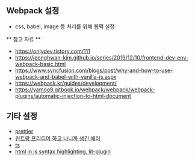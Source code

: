 ## Webpack 설정

- css, babel, image 등 처리를 위해 웹팩 설정

** 참고 자료 **

- https://onlydev.tistory.com/111
- https://jeonghwan-kim.github.io/series/2019/12/10/frontend-dev-env-webpack-basic.html
- https://www.syncfusion.com/blogs/post/why-and-how-to-use-webpack-and-babel-with-vanilla-js.aspx
- https://webpack.kr/guides/development/
- https://yamoo9.gitbook.io/webpack/webpack/webpack-plugins/automatic-injection-to-html-document

## 기타 설정

- [prettier](https://lakelouise.tistory.com/200)
- [린트랑 프리티어 하고 나니까 생긴 에러](https://github.com/AtomLinter/linter-eslint/issues/462)
- [ts](https://webpack.js.org/guides/typescript/#basic-setup)
- [html in js syntax highlighting, lit-plugin](https://stackoverflow.com/questions/60207361/how-to-syntax-highlight-html-inside-javascript-strings-in-vs-code)

